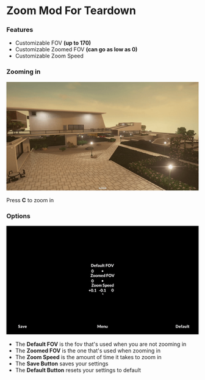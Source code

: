 # Zoom Mod For Teardown
### Features

- Customizable FOV **(up to 170)**
- Customizable Zoomed FOV **(can go as low as 0)**
- Customizable Zoom Speed

### Zooming in
![](images/Zoom.gif)

Press **C** to zoom in

### Options
![](images/options.gif)

- The **Default FOV** is the fov that's used when you are not zooming in
- The **Zoomed FOV** is the one that's used when zooming in 
- The **Zoom Speed** is the amount of time it takes to zoom in 
- The **Save Button** saves your settings
- The **Default Button** resets your settings to default




